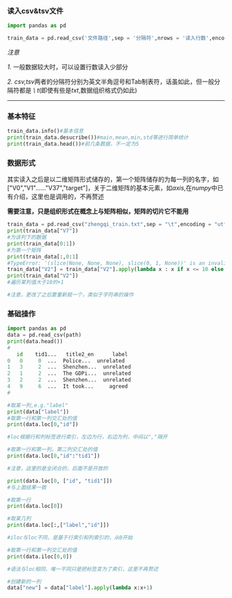 ### 读入csv&tsv文件

```python
import pandas as pd 

train_data = pd.read_csv('文件路径',sep = '分隔符',nrows = '读入行数',encoding = '编码模式')

```
*注意*

*1.* 一般数据较大时，可以设置行数读入少部分

*2.* *csv,tsv*两者的分隔符分别为英文半角逗号和Tab制表符，话虽如此，但一般分隔符都是 *\\* *t*(即使有些是*txt*,数据组织格式仍如此)
***
### 基本特征
```python
train_data.info()#基本信息
print(train_data.desucribe())#main,mean,min,std等进行简单统计
print(train_data.head())#前几条数据，不一定为5
```

### 数据形式

其实读入之后是以二维矩阵形式储存的，第一个矩阵储存的为每一列的名字，如["V0","V1"……"V37","target"]，关于二维矩阵的基本元素，如*axis*,在*numpy*中已有介绍，这里也是调用的，不再赘述

**需要注意，只是组织形式在概念上与矩阵相似，矩阵的切片它不能用**
```python
train_data = pd.read_csv("zhengqi_train.txt",sep = "\t",encoding = "utf-8")
print(train_data["V7"])
#为该列下的数据
print(train_data[0:1])
#为第一个矩阵
print(train_data[:,0:1]
#TypeError: '(slice(None, None, None), slice(0, 1, None))' is an invalid key
train_data["V2"] = train_data["V2"].apply(lambda x : x if x <= 10 else x + 1)
print(train_data["V2"])
#遍历某列值大于10的+1

#注意，更改了之后要重新赋一个，类似于字符串的操作
```

### 基础操作

```python
import pandas as pd 
data = pd.read_csv(path)
print(data.head())
#
   id    tid1...   title2_en      label        
0   0     0  ...  Police...  unrelated
1   3     2  ...  Shenzhen...  unrelated
2   1     2  ...  The GDPi...  unrelated
3   2     2  ...  Shenzhen...  unrelated
4   9     6  ...  It took...     agreed
#

#取某一列,e.g."label"
print(data["label"])
#取第一行和第一列交汇处的值
print(data.loc[0,"id"])

#loc根据行和列标签进行索引，左边为行，右边为列，中间以","隔开

#取第一行和第一列，第二列交汇处的值
print(data.loc[0,"id":"tid1"])

#注意，这里的是全闭合的，后面不是开放的

print(data.loc[0, ["id", "tid1"]])
#与上面结果一致

#取第一行
print(data.loc[0])

#取某几列
print(data.loc[:,["label","id"]])

#iloc与loc不同，是基于行索引和列索引的，从0开始

#取第一行和第一列交汇处的值
print(data.iloc[0,0])

#语法与loc相同，唯一不同只是把标签变为了索引，这里不再赘述

#创建新的一列
data["new"] = data["label"].apply(lambda x:x+1)
